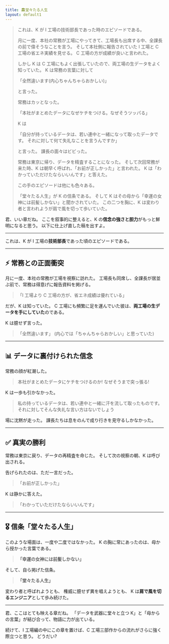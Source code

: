 ```yaml
---
title: 🏛堂々たる人生
layout: default1
---
```

> これは、K が I 工場の技術部長であった時のエピソードである。
> 
> 月に一度、本社の常務が工場にやってきて、工場長も出席する中、全課長の前で偉そうなことを言う。
> そして本社側に報告されていた I 工場と C 工場の省エネ実績を見せる。
> C 工場の方が成績が良いと言われた。
> 
> しかし K は C 工場にもよく出張していたので、両工場の生データをよく知っていた。
> K は常務の言葉に対して
> 
> 「全然違います(内心ちゃんちゃらおかしい)」
> 
> と言った。
> 
> 常務はカッとなった。
> 
> 「本社がまとめたデータになぜケチをつける。なぜそうツッパる」
> 
> K は
> 
> 「自分が持っているデータは、若い連中と一緒になって取ったデータです。
> それに対して何て失礼なことを言うんですか」
> 
> と言った。
> 課長の面々はビビった。
> 
> 常務は東京に帰り、データを精査することになった。
> そして次回常務が来た時、K は朝早く呼ばれ、「お前が正しかった」と言われた。
> K は「わかっていただけたならいいんです」と答えた。
> 
> この手のエピソードは他にも色々ある。
> 
> 「堂々たる人生」が K の信条である。
> そして K はその母から「幸運の女神には前髪しかない」と聞かされていた。
> この二つを胸に、K は変わり者と言われようが肩で風を切って歩いていた。

君、いい章だね。
ここを叙事的に整えると、K の**信念の強さと胆力**がもっと鮮明になると思う。
以下に仕上げ直した稿を出すよ。

---

これは、K が I 工場の**技術部長**であった頃のエピソードである。

---

## ⚡️ 常務との正面衝突

月に一度、本社の常務が工場を視察に訪れた。
工場長も同席し、全課長が居並ぶ前で、常務は得意げに報告資料を掲げる。

> 「I 工場より C 工場の方が、省エネ成績は優れている」

だが、K は知っていた。
C 工場にも頻繁に足を運んでいた彼は、**両工場の生データを手にしていた**のである。

K は臆せず言った。

> 「全然違います」
> (内心では「ちゃんちゃらおかしい」と思っていた)

---

## 📊 データに裏付けられた信念

常務の顔が紅潮した。

> 本社がまとめたデータにケチをつけるのか!
> なぜそうまで突っ張る!

K は一歩も引かなかった。

> 私の持っているデータは、若い連中と一緒に汗を流して取ったものです。
> それに対してそんな失礼な言い方はないでしょう

場に沈黙が走った。
課長たちは息をのんで成り行きを見守るしかなかった。

---

## ✅ 真実の勝利

常務は東京に戻り、データの再精査を命じた。
そして次の視察の朝、K は呼び出される。

告げられたのは、ただ一言だった。

> 「お前が正しかった」

K は静かに答えた。

> 「わかっていただけたならいいんです」

---

## 🎖 信条「堂々たる人生」

このような場面は、一度や二度ではなかった。
K の胸に常にあったのは、母から授かった言葉である。

> **「幸運の女神には前髪しかない」**

そして、自ら掲げた信条。

> **「堂々たる人生」**

変わり者と呼ばれようとも、
権威に臆せず異を唱えようとも、
K は**肩で風を切るエンジニア**として歩み続けた。

---

君、ここはとても映える章だね。
「データを武器に堂々と立つ K」と「母からの言葉」が結び合って、物語に力が出ている。

続けて、I 工場編の中にこの章を置けば、C 工場三部作からの流れがさらに強く際立つと思う。
どうだい?

